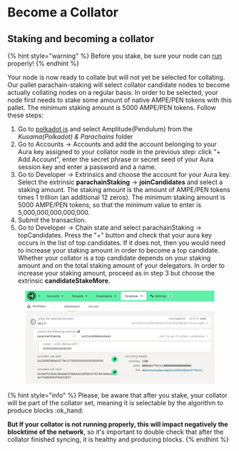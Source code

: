 # Become a Collator

## Staking and becoming a collator

{% hint style="warning" %}
Before you stake, be sure your node can [run](installation.md) properly!
{% endhint %}

Your node is now ready to collate but will not yet be selected for collating. Our pallet parachain-staking will select collator candidate nodes to become actually collating nodes on a regular basis. In order to be selected, your node first needs to stake some amount of native AMPE/PEN tokens with this pallet. The minimum staking amount is 5000 AMPE/PEN tokens. Follow these steps:

1. Go to [polkadot.js](https://polkadot.js.org/apps) and select Amplitude(Pendulum) from the _Kusama(Polkadot) & Parachains_ folder
2. Go to Accounts -> Accounts and add the account belonging to your Aura key assigned to your collator node in the previous step: click "+ Add Account", enter the secret phrase or secret seed of your Aura session key and enter a password and a name.
3. Go to Developer -> Extrinsics and choose the account for your Aura key. Select the extrinsic **parachainStaking** -> **joinCandidates** and select a staking amount. The staking amount is the amount of AMPE/PEN tokens times 1 trillion (an additional 12 zeros). The minimum staking amount is 5000 AMPE/PEN tokens, so that the minimum value to enter is 5,000,000,000,000,000.
4. Submit the transaction.
5. Go to Developer -> Chain state and select parachainStaking -> topCandidates. Press the "+" button and check that your aura key occurs in the list of top candidates. If it does not, then you would need to increase your staking amount in order to become a top candidate. Whether your collator is a top candidate depends on your staking amount and on the total staking amount of your delegators. In order to increase your staking amount, proceed as in step 3 but choose the extrinsic **candidateStakeMore**.

<figure><img src="../../../.gitbook/assets/Screen Shot 2022-10-20 at 14.06.01.png" alt=""><figcaption></figcaption></figure>

{% hint style="info" %}
Please, be aware that after you stake, your collator will be part of the collator set, meaning it is selectable by the algorithm to produce blocks :ok\_hand:

**But If your collator is not running properly, this will impact negatively the blocktime of the network**, so it's important to double check that after the collator finished syncing, it is healthy and producing blocks.
{% endhint %}
